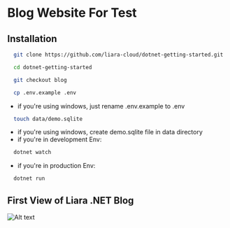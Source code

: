 
# Blog Website For Test

## Installation


```bash
  git clone https://github.com/liara-cloud/dotnet-getting-started.git
```
```bash
  cd dotnet-getting-started
```
```bash
  git checkout blog
```
```bash
  cp .env.example .env
```
- if you're using windows, just rename .env.example to .env
```bash
  touch data/demo.sqlite
```
- if you're using windows, create demo.sqlite file in data directory 
- if you're in development Env:
```bash
  dotnet watch 
```
- if you're in production Env:
```bash
  dotnet run
```

## First View of Liara .NET Blog
<img src="https://files.liara.ir/liara/dotnet/cource/liara-blog.png" alt="Alt text" title="Optional title">
